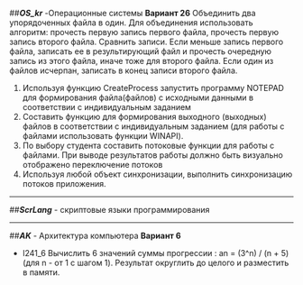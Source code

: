 ##**_OS_kr_** -Операционные системы 
**Вариант 26**
Объединить два упорядоченных файла в один. Для объединения использовать алгоритм: прочесть первую запись первого файла, прочесть первую запись второго файла. Сравнить записи. Если меньше запись первого файла, записать ее в результирующий файл и прочесть очередную запись из этого файла, иначе тоже для второго файла. Если один из файлов исчерпан, записать в конец записи второго файла.  

1. Используя функцию CreateProcess запустить программу NOTEPAD для формирования файла(файлов) с исходными данными в соответствии с индивидуальным заданием
2. Составить функцию для формирования выходного (выходных) файлов в соответствии с индивидуальным заданием (для работы с файлами использовать функции WINAPI).
3. По выбору студента составить потоковые функции для работы с файлами. При выводе результатов работы должно быть визуально отображено переключение потоков
4. Используя любой объект синхронизации, выполнить синхронизацию потоков приложения.
  

---  
##**_ScrLang_** - скриптовые языки программирования 
  

---  
##**_AK_** - Архитектура компьютера 
**Вариант 6**
*	l241_6 Вычислить 6 значений суммы прогрессии : 
an = (3^n) / (n + 5)(для  n - от 1 с шагом 1).  Результат округлить до целого и разместить в памяти.